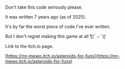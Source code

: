 Don't take this code seriously please. 

It was written 7 years ago (as of 2025).

It's by far the worst piece of code I've ever written.

But I don't regret making this game at all ƪ(˘ ⌣ ˘)ʃ



Link to the itch.io page.

[https://mr-mewo.itch.io/asteroids-for-funs](https://mr-mewo.itch.io/asteroids-for-funs)
